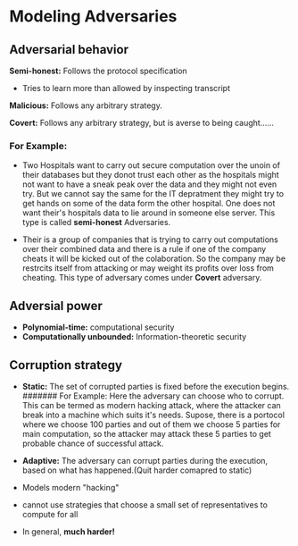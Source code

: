 # Modeling Adversaries

## Adversarial behavior

**Semi-honest:** Follows the protocol specification
- Tries to learn more than allowed by inspecting transcript

**Malicious:**  Follows any arbitrary strategy.

**Covert:** Follows any arbitrary strategy, but is averse to being caught...... 

### For Example:
- Two Hospitals want to carry out secure computation over the unoin of their databases but they donot trust each other as the hospitals 
might not want to have a sneak peak over the data and they might not even try. But we cannot say the same for the IT depratment they might 
try to get hands on some of the data form the other hospital. One does not want their's hospitals data to lie around in someone else server.
This type is called **semi-honest** Adversaries.

- Their is a group of companies that is trying to carry out computations over their combined data and there is a rule if one of the company cheats it will be kicked out of the colaboration. So the company may be restrcits itself from attacking or may weight its profits over loss from cheating. This type of adversary comes under **Covert** adversary. 

## Adversial power
- **Polynomial-time:** computational security
- **Computationally unbounded:** Information-theoretic security

## Corruption strategy
- **Static:** The set of corrupted parties is fixed before the execution begins.
####### For Example:
Here the adversary can choose who to corrupt. This can be termed as modern hacking attack, where the attacker can break into a machine which suits it's needs. Supose, there is a portocol where we choose 100 parties and out of them we choose 5 parties for main
computation, so the attacker may attack these 5 parties to get probable chance of successful attack.

- **Adaptive:** The adversary can corrupt parties during the execution, based on what has happened.(Quit harder comapred to static)
- Models modern "hacking"
- cannot use strategies that choose a small set of representatives to compute for all
- In general, **much harder!**
